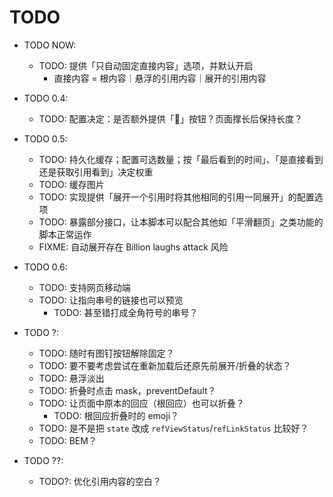 # TODO

* TODO NOW:
  * TODO: 提供「只自动固定直接内容」选项，并默认开启
    * 直接内容 = 根内容｜悬浮的引用内容｜展开的引用内容

* TODO 0.4:
  * TODO: 配置决定：是否额外提供「🚫」按钮？页面撑长后保持长度？

* TODO 0.5:
  * TODO: 持久化缓存；配置可选数量；按「最后看到的时间」、「是直接看到还是获取引用看到」决定权重
  * TODO: 缓存图片
  * TODO: 实现提供「展开一个引用时将其他相同的引用一同展开」的配置选项
  * TODO: 暴露部分接口，让本脚本可以配合其他如「平滑翻页」之类功能的脚本正常运作
  * FIXME: 自动展开存在 Billion laughs attack 风险

* TODO 0.6:
  * TODO: 支持网页移动端
  * TODO: 让指向串号的链接也可以预览
    * TODO: 甚至错打成全角符号的串号？

* TODO ?:
  * TODO: 随时有图钉按钮解除固定？
  * TODO: 要不要考虑尝试在重新加载后还原先前展开/折叠的状态？
  * TODO: 悬浮淡出
  * TODO: 折叠时点击 mask，preventDefault？
  * TODO: 让页面中原本的回应（根回应）也可以折叠？
    * TODO: 根回应折叠时的 emoji？
  * TODO: 是不是把 `state` 改成 `refViewStatus`/`refLinkStatus` 比较好？
  * TODO: BEM？

* TODO ??:
  * TODO?: 优化引用内容的空白？
